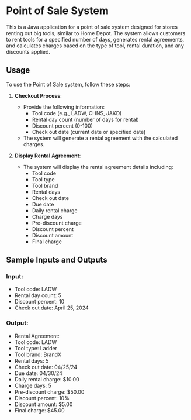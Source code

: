 # Point of Sale System

This is a Java application for a point of sale system designed for stores renting out big tools, similar to Home Depot. The system allows customers to rent tools for a specified number of days, generates rental agreements, and calculates charges based on the type of tool, rental duration, and any discounts applied.

## Usage

To use the Point of Sale system, follow these steps:

1. **Checkout Process**: 
    - Provide the following information:
        - Tool code (e.g., LADW, CHNS, JAKD)
        - Rental day count (number of days for rental)
        - Discount percent (0-100)
        - Check out date (current date or specified date)
    - The system will generate a rental agreement with the calculated charges.

2. **Display Rental Agreement**:
    - The system will display the rental agreement details including:
        - Tool code
        - Tool type
        - Tool brand
        - Rental days
        - Check out date
        - Due date
        - Daily rental charge
        - Charge days
        - Pre-discount charge
        - Discount percent
        - Discount amount
        - Final charge

## Sample Inputs and Outputs

### Input:
- Tool code: LADW
- Rental day count: 5
- Discount percent: 10
- Check out date: April 25, 2024

### Output:
- Rental Agreement:
- Tool code: LADW
- Tool type: Ladder
- Tool brand: BrandX
- Rental days: 5
- Check out date: 04/25/24
- Due date: 04/30/24
- Daily rental charge: $10.00
- Charge days: 5
- Pre-discount charge: $50.00
- Discount percent: 10%
- Discount amount: $5.00
- Final charge: $45.00